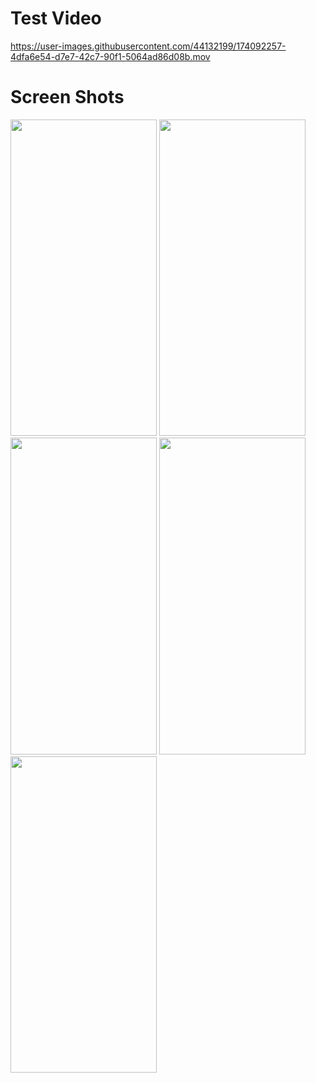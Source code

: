 # Test Video
https://user-images.githubusercontent.com/44132199/174092257-4dfa6e54-d7e7-42c7-90f1-5064ad86d08b.mov

# Screen Shots
 
<p float="left">
<img src="https://user-images.githubusercontent.com/44132199/174092613-ed26566d-13b5-4271-9f27-c2fd717c84f1.png" width="234" height="506.4" />
<img src="https://user-images.githubusercontent.com/44132199/174093452-49bfcd8e-d461-4c06-81ed-409d308caae4.png" width="234" height="506.4" />
<img src="https://user-images.githubusercontent.com/44132199/174093730-a9106348-3bab-4b0a-a3e9-3fe7d01ccba9.png" width="234" height="506.4" />
<img src="https://user-images.githubusercontent.com/44132199/174093791-197eda4c-1ea1-4f89-abc3-5160af6f54b2.png" width="234" height="506.4" />
<img src="https://user-images.githubusercontent.com/44132199/174093839-d4b8b6a0-834b-4f1c-88f1-ead7fc24ff88.png" width="234" height="506.4" />
</p>
